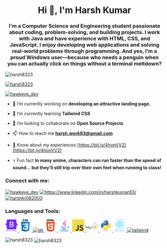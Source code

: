<h1 align="center">Hi 👋, I'm Harsh Kumar</h1>
<h3 align="center">I'm a Computer Science and Engineering student passionate about coding, problem-solving, and building projects. I work with Java and have experience with HTML, CSS, and JavaScript. I enjoy developing web applications and solving real-world problems through programming. And yes, I’m a proud Windows user—because who needs a penguin when you can actually click on things without a terminal meltdown?</h3>

<p align="left"> <img src="https://komarev.com/ghpvc/?username=harsh8323&label=Profile%20views&color=0e75b6&style=flat" alt="harsh8323" /> </p>

<p align="left"> <a href="https://github.com/ryo-ma/github-profile-trophy"><img src="https://github-profile-trophy.vercel.app/?username=harsh8323" alt="harsh8323" /></a> </p>

<p align="left"> <a href="https://twitter.com/hawkeye_dev" target="blank"><img src="https://img.shields.io/twitter/follow/hawkeye_dev?logo=twitter&style=for-the-badge" alt="hawkeye_dev" /></a> </p>

- 🔭 I’m currently working on **developing an attractive landing page.**

- 🌱 I’m currently learning **Tailwind CSS**

- 👯 I’m looking to collaborate on **Open Source Projects**

- 📫 How to reach me **harsh.work83@gmail.com**

- 📄 Know about my experiences [https://bit.ly/4honVV2](https://bit.ly/4honVV2)

- ⚡ Fun fact **In many anime, characters can run faster than the speed of sound... but they’ll still trip over their own feet when running to class!**

<h3 align="left">Connect with me:</h3>
<p align="left">
<a href="https://twitter.com/hawkeye_dev" target="blank"><img align="center" src="https://raw.githubusercontent.com/rahuldkjain/github-profile-readme-generator/master/src/images/icons/Social/twitter.svg" alt="hawkeye_dev" height="30" width="40" /></a>
<a href="https://linkedin.com/in/https://www.linkedin.com/in/harshkumar83/" target="blank"><img align="center" src="https://www.linkedin.com/in/harshkumar83/" alt="https://www.linkedin.com/in/harshkumar83/" height="30" width="40" /></a>
<a href="https://www.hackerrank.com/harshkr082003" target="blank"><img align="center" src="https://raw.githubusercontent.com/rahuldkjain/github-profile-readme-generator/master/src/images/icons/Social/hackerrank.svg" alt="harshkr082003" height="30" width="40" /></a>
</p>

<h3 align="left">Languages and Tools:</h3>
<p align="left"> <a href="https://getbootstrap.com" target="_blank" rel="noreferrer"> <img src="https://raw.githubusercontent.com/devicons/devicon/master/icons/bootstrap/bootstrap-plain-wordmark.svg" alt="bootstrap" width="40" height="40"/> </a> <a href="https://www.w3schools.com/css/" target="_blank" rel="noreferrer"> <img src="https://raw.githubusercontent.com/devicons/devicon/master/icons/css3/css3-original-wordmark.svg" alt="css3" width="40" height="40"/> </a> <a href="https://git-scm.com/" target="_blank" rel="noreferrer"> <img src="https://www.vectorlogo.zone/logos/git-scm/git-scm-icon.svg" alt="git" width="40" height="40"/> </a> <a href="https://www.w3.org/html/" target="_blank" rel="noreferrer"> <img src="https://raw.githubusercontent.com/devicons/devicon/master/icons/html5/html5-original-wordmark.svg" alt="html5" width="40" height="40"/> </a> <a href="https://www.java.com" target="_blank" rel="noreferrer"> <img src="https://raw.githubusercontent.com/devicons/devicon/master/icons/java/java-original.svg" alt="java" width="40" height="40"/> </a> <a href="https://developer.mozilla.org/en-US/docs/Web/JavaScript" target="_blank" rel="noreferrer"> <img src="https://raw.githubusercontent.com/devicons/devicon/master/icons/javascript/javascript-original.svg" alt="javascript" width="40" height="40"/> </a> <a href="https://www.mysql.com/" target="_blank" rel="noreferrer"> <img src="https://raw.githubusercontent.com/devicons/devicon/master/icons/mysql/mysql-original-wordmark.svg" alt="mysql" width="40" height="40"/> </a> <a href="https://www.python.org" target="_blank" rel="noreferrer"> <img src="https://raw.githubusercontent.com/devicons/devicon/master/icons/python/python-original.svg" alt="python" width="40" height="40"/> </a> <a href="https://reactjs.org/" target="_blank" rel="noreferrer"> <img src="https://raw.githubusercontent.com/devicons/devicon/master/icons/react/react-original-wordmark.svg" alt="react" width="40" height="40"/> </a> <a href="https://tailwindcss.com/" target="_blank" rel="noreferrer"> <img src="https://www.vectorlogo.zone/logos/tailwindcss/tailwindcss-icon.svg" alt="tailwind" width="40" height="40"/> </a> </p>

<p><img align="left" src="https://github-readme-stats.vercel.app/api/top-langs?username=harsh8323&show_icons=true&locale=en&layout=compact" alt="harsh8323" /></p>

<p>&nbsp;<img align="center" src="https://github-readme-stats.vercel.app/api?username=harsh8323&show_icons=true&locale=en" alt="harsh8323" /></p>
